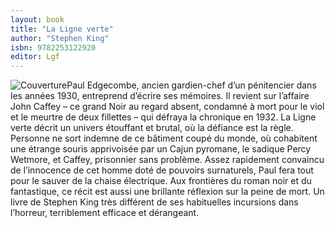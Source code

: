 ```yaml
---
layout: book
title: "La Ligne verte"
author: "Stephen King"
isbn: 9782253122920
editor: Lgf
---
```


![Couverture](/img/9782253122920.jpg)Paul Edgecombe, ancien gardien-chef d’un pénitencier dans les années 1930, entreprend d’écrire ses mémoires.
Il revient sur l’affaire John Caffey – ce grand Noir au regard absent, condamné à mort pour le viol et le meurtre de deux fillettes – qui défraya la chronique en 1932.
La Ligne verte décrit un univers étouffant et brutal, où la défiance est la règle. Personne ne sort indemne de ce bâtiment coupé du monde, où cohabitent une étrange souris apprivoisée par un Cajun pyromane, le sadique Percy Wetmore, et Caffey, prisonnier sans problème. Assez rapidement convaincu de l’innocence de cet homme doté de pouvoirs surnaturels, Paul fera tout pour le sauver de la chaise électrique.
Aux frontières du roman noir et du fantastique, ce récit est aussi une brillante réflexion sur la peine de mort. Un livre de Stephen King très différent de ses habituelles incursions dans l’horreur, terriblement efficace et dérangeant.